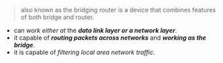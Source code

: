> also known as the bridging router is a device that combines features of both bridge and router.

- can *work either at* the ***data link layer or a network layer***.
- it capable of ***routing packets across networks*** and ***working as the bridge***.
- it is capable of *filtering local area network traffic*.